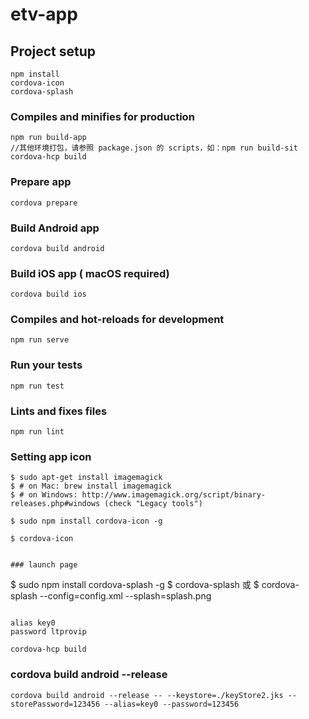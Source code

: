 # etv-app

## Project setup
```
npm install
cordova-icon
cordova-splash
```

### Compiles and minifies for production
```
npm run build-app 
//其他环境打包，请参照 package.json 的 scripts，如：npm run build-sit
cordova-hcp build
```

### Prepare app
```
cordova prepare
```

### Build Android app
```
cordova build android
```


### Build iOS app ( macOS required)
```
cordova build ios
```


### Compiles and hot-reloads for development
```
npm run serve
```



### Run your tests
```
npm run test
```

### Lints and fixes files
```
npm run lint
```
### Setting app icon 
```
$ sudo apt-get install imagemagick
$ # on Mac: brew install imagemagick
$ # on Windows: http://www.imagemagick.org/script/binary-releases.php#windows (check "Legacy tools")

$ sudo npm install cordova-icon -g

$ cordova-icon


### launch page
```
$ sudo npm install cordova-splash -g
$ cordova-splash 或 
$ cordova-splash --config=config.xml --splash=splash.png
```

alias key0
password ltprovip

cordova-hcp build

```
### cordova build android --release
```
cordova build android --release -- --keystore=./keyStore2.jks --storePassword=123456 --alias=key0 --password=123456
```
